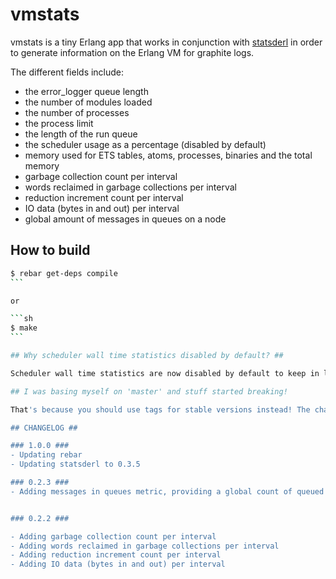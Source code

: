 # vmstats #

vmstats is a tiny Erlang app that works in conjunction with [statsderl](https://github.com/lpgauth/statsderl) in order to generate information on the Erlang VM for graphite logs.

The different fields include:
 - the error\_logger queue length
 - the number of modules loaded
 - the number of processes
 - the process limit
 - the length of the run queue
 - the scheduler usage as a percentage (disabled by default)
 - memory used for ETS tables, atoms, processes, binaries and the total memory
 - garbage collection count per interval
 - words reclaimed in garbage collections per interval
 - reduction increment count per interval
 - IO data (bytes in and out) per interval
 - global amount of messages in queues on a node

## How to build ##

````sh
$ rebar get-deps compile
```

or

```sh
$ make
```

## Why scheduler wall time statistics disabled by default? ##

Scheduler wall time statistics are now disabled by default to keep in line with 0.1.0 behaviour, and after some bugs being reported when the Erlang scheduler would lock on such calls in R15B01 a few times in a day, never to unlock again. People who want to take the risk of running these statistics can do it by setting the `vmstats` env variable `sched_time` to `true`.

## I was basing myself on 'master' and stuff started breaking!

That's because you should use tags for stable versions instead! The changelog below should let you know what to expect.

## CHANGELOG ##

### 1.0.0 ###
- Updating rebar
- Updating statsderl to 0.3.5

### 0.2.3 ###
- Adding messages in queues metric, providing a global count of queued up messages in the system.


### 0.2.2 ###

- Adding garbage collection count per interval
- Adding words reclaimed in garbage collections per interval
- Adding reduction increment count per interval
- Adding IO data (bytes in and out) per interval
